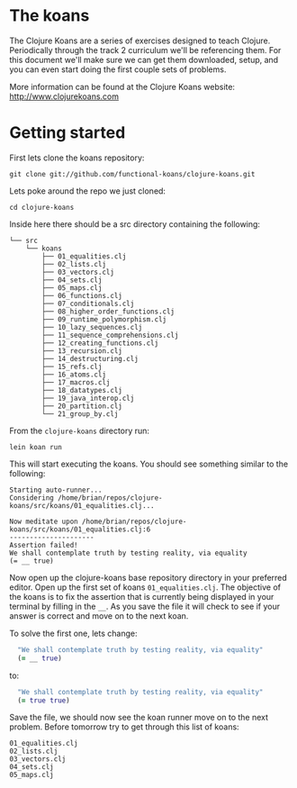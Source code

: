 # The koans

The Clojure Koans are a series of exercises designed to teach Clojure. Periodically
through the track 2 curriculum we'll be referencing them. For this document we'll
make sure we can get them downloaded, setup, and you can even start doing the first
couple sets of problems.

More information can be found at the Clojure Koans website: http://www.clojurekoans.com

# Getting started

First lets clone the koans repository:

`git clone git://github.com/functional-koans/clojure-koans.git`

Lets poke around the repo we just cloned:

`cd clojure-koans`

Inside here there should be a src directory containing the following:

```
└── src
    └── koans
        ├── 01_equalities.clj
        ├── 02_lists.clj
        ├── 03_vectors.clj
        ├── 04_sets.clj
        ├── 05_maps.clj
        ├── 06_functions.clj
        ├── 07_conditionals.clj
        ├── 08_higher_order_functions.clj
        ├── 09_runtime_polymorphism.clj
        ├── 10_lazy_sequences.clj
        ├── 11_sequence_comprehensions.clj
        ├── 12_creating_functions.clj
        ├── 13_recursion.clj
        ├── 14_destructuring.clj
        ├── 15_refs.clj
        ├── 16_atoms.clj
        ├── 17_macros.clj
        ├── 18_datatypes.clj
        ├── 19_java_interop.clj
        ├── 20_partition.clj
        └── 21_group_by.clj
```

From the `clojure-koans` directory run:

`lein koan run`

This will start executing the koans. You should see something similar to the following:

```
Starting auto-runner...
Considering /home/brian/repos/clojure-koans/src/koans/01_equalities.clj...

Now meditate upon /home/brian/repos/clojure-koans/src/koans/01_equalities.clj:6
---------------------
Assertion failed!
We shall contemplate truth by testing reality, via equality
(= __ true)
```

Now open up the clojure-koans base repository directory in your preferred editor.
Open up the first set of koans `01_equalities.clj`. The objective of the koans is to
fix the assertion that is currently being displayed in your terminal by filling in
the `__`. As you save the file it will check to see if your answer is correct and
move on to the next koan.

To solve the first one, lets change:

```clojure
  "We shall contemplate truth by testing reality, via equality"
  (= __ true)
```

to:

```clojure
  "We shall contemplate truth by testing reality, via equality"
  (= true true)
```

Save the file, we should now see the koan runner move on to the next problem.
Before tomorrow try to get through this list of koans:

```
01_equalities.clj
02_lists.clj
03_vectors.clj
04_sets.clj
05_maps.clj
```
